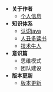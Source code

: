 
- **关于作者**
     - [个人信息](/use/home)
- **知识体系**     
    - [认识java](/information/learning)
    - [人丑多读书](/information/books)
    - [技术牛人](/information/oxen)
- **意识篇**
   - 思维模式
   - 团队建设
- **版本更新**
  - [版本更新](/docs/changelog)